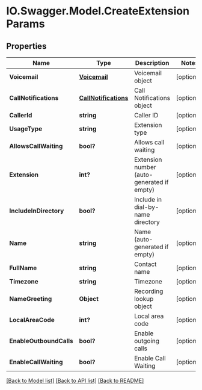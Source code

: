 # IO.Swagger.Model.CreateExtensionParams
## Properties

Name | Type | Description | Notes
------------ | ------------- | ------------- | -------------
**Voicemail** | [**Voicemail**](Voicemail.md) | Voicemail object | [optional] 
**CallNotifications** | [**CallNotifications**](CallNotifications.md) | Call Notifications object | [optional] 
**CallerId** | **string** | Caller ID | [optional] 
**UsageType** | **string** | Extension type | [optional] 
**AllowsCallWaiting** | **bool?** | Allows call waiting | [optional] 
**Extension** | **int?** | Extension number (auto-generated if empty) | [optional] 
**IncludeInDirectory** | **bool?** | Include in dial-by-name directory | [optional] 
**Name** | **string** | Name (auto-generated if empty) | [optional] 
**FullName** | **string** | Contact name | [optional] 
**Timezone** | **string** | Timezone | [optional] 
**NameGreeting** | **Object** | Recording lookup object | [optional] 
**LocalAreaCode** | **int?** | Local area code | [optional] 
**EnableOutboundCalls** | **bool?** | Enable outgoing calls | [optional] 
**EnableCallWaiting** | **bool?** | Enable Call Waiting | [optional] 

[[Back to Model list]](../README.md#documentation-for-models) [[Back to API list]](../README.md#documentation-for-api-endpoints) [[Back to README]](../README.md)

